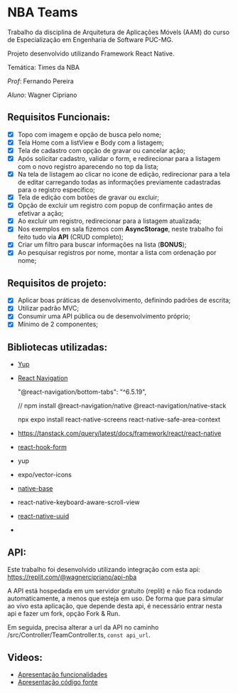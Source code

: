 # NBA Teams

Trabalho da disciplina de Arquitetura de Aplicações Móvels (AAM) do curso de Especialização em Engenharia de Software PUC-MG.

Projeto desenvolvido utilizando Framework React Native.

Temática: Times da NBA

_Prof_: Fernando Pereira

_Aluno_: Wagner Cipriano

## Requisitos Funcionais:

- [x] Topo com imagem e opção de busca pelo nome;
- [x] Tela Home com a listView e Body com a listagem;
- [x] Tela de cadastro com opção de gravar ou cancelar ação;
- [x] Após solicitar cadastro, validar o form, e redirecionar para a listagem com o novo registro aparecendo no top da lista;
- [x] Na tela de listagem ao clicar no icone de edição, redirecionar para a tela de editar carregando todas as informações previamente cadastradas para o registro específico;
- [x] Tela de edição com botões de gravar ou excluir;
- [x] Opção de excluir um registro com popup de confirmação antes de efetivar a ação;
- [x] Ao excluir um registro, redirecionar para a listagem atualizada;
- [x] Nos exemplos em sala fizemos com **AsyncStorage**, neste trabalho foi feito tudo via **API** (CRUD completo);
- [x] Criar um filtro para buscar informações na lista (**BONUS**);
- [x] Ao pesquisar registros por nome, montar a lista com ordenação por nome;

## Requisitos de projeto:

- [x] Aplicar boas práticas de desenvolvimento, definindo padrões de escrita;
- [x] Utilizar padrão MVC;
- [x] Consumir uma API pública ou de desenvolvimento próprio;
- [x] Mínimo de 2 componentes;

## Bibliotecas utilizadas:

- [Yup](https://react-hook-form.com/get-started#SchemaValidation)

- [React Navigation](https://reactnative.dev/docs/navigation)

  "@react-navigation/bottom-tabs": "^6.5.19",

  // npm install @react-navigation/native @react-navigation/native-stack

  npx expo install react-native-screens react-native-safe-area-context

- https://tanstack.com/query/latest/docs/framework/react/react-native
- [react-hook-form](https://www.react-hook-form.com/get-started/)
- yup
- expo/vector-icons
- [native-base](https://docs.nativebase.io/install-expo)
- react-native-keyboard-aware-scroll-view
- [react-native-uuid](https://www.npmjs.com/package/react-native-uuid)
-

## API:

Este trabalho foi desenvolvido utilizando integração com esta api:
https://replit.com/@wagnercipriano/api-nba

A API está hospedada em um servidor gratuito (replit) e não fica rodando automaticamente, a menos que esteja em uso. De forma que para simular ao vivo esta aplicação, que depende desta api, é necessário entrar nesta api e fazer um fork, opção Fork & Run.

Em seguida, precisa alterar a url da API no caminho /src/Controller/TeamController.ts, `const api_url`.

## Videos:

- [Apresentação funcionalidades](https://youtu.be/ltcjADvxBTo)
- [Apresentação código fonte](https://youtu.be/3Bci0Ijzluc)
